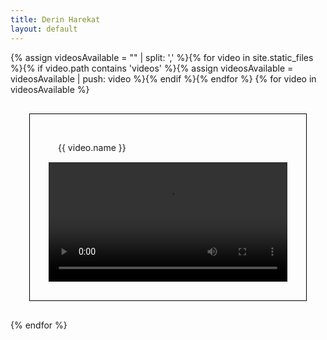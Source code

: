 ```yaml
---
title: Derin Harekat
layout: default
---
```


<style>
	.vidContainer {
		max-width: 480px;
		display: flex;
		flex-direction: column;
		margin: 30px;
		padding: 30px;
		border: 1px solid black;
	}
	
	.vidContainer > * {
		flex: 1 0 auto;
	}
	
	.vidContainer .vidName {
		padding: 15px;
	}
	
	.vidContainer video {
		max-width: 480px;
		max-height: 320px;
	}
</style>

{% assign videosAvailable = "" | split: ',' %}{% for video in site.static_files %}{% if video.path contains 'videos' %}{% assign videosAvailable = videosAvailable | push: video %}{% endif %}{% endfor %}
{% for video in videosAvailable %}
<div class="vidContainer">
<span class="vidName">{{ video.name }}</span>
<video controls>
<source src="{{ video.path }}" type="video/mp4">
</video>
</div>
{% endfor %}

